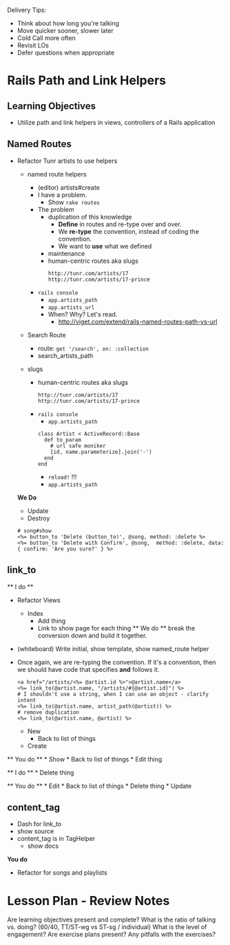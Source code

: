 Delivery Tips:

* Think about how long you're talking
* Move quicker sooner, slower later
* Cold Call more often
* Revisit LOs
* Defer questions when appropriate

# Rails Path and Link Helpers

## Learning Objectives

* Utilize path and link helpers in views, controllers of a Rails application

## Named Routes

* Refactor Tunr artists to use helpers
  * named route helpers
    * (editor) artists#create
    * I have a problem.
      * Show `rake routes`
    * The problem
      * duplication of this knowledge
        * **Define** in routes and re-type over and over.
        * We **re-type** the convention, instead of coding the convention.
        * We want to **use** what we defined
      * maintenance
      * human-centric routes aka slugs
        ```
        http://tunr.com/artists/17
        http://tunr.com/artists/17-prince
        ```
    * `rails console`
      * `app.artists_path`
      * `app.artists_url`
      * When?  Why?  Let's read.
        * http://viget.com/extend/rails-named-routes-path-vs-url
  * Search Route
    * route:  `get '/search', on: :collection`
    * search_artists_path

  * slugs
    * human-centric routes aka slugs
      ```
      http://tunr.com/artists/17
      http://tunr.com/artists/17-prince
      ```
    * `rails console`
      * `app.artists_path`
      ```
      class Artist < ActiveRecord::Base
        def to_param
          # url safe moniker
          [id, name.parameterize].join('-')
        end
      end
      ```
      * `reload!` !!!
      * `app.artists_path`


  **We Do**
    * Update
    * Destroy

    ```
    # song#show
    <%= button_to 'Delete (button_to)', @song, method: :delete %>
    <%= button_to 'Delete with Confirm', @song,  method: :delete, data: { confirm: 'Are you sure?' } %>
    ```

## link_to

** I do **
  * Refactor Views
    * Index
      * Add thing
      * Link to show page for each thing
** We do ** break the conversion down and build it together.
  * (whiteboard) Write initial, show template, show named_route helper
  * Once again, we are re-typing the convention.  If it's a convention, then we should have code that specifies **and** follows it.
      ```
      <a href="/artists/<%= @artist.id %>">@artist.name</a>
      <%= link_to(@artist.name, "/artists/#{@artist.id}") %>
      # I shouldn't use a string, when I can use an object - clarify intent
      <%= link_to(@artist.name, artist_path(@artist)) %>
      # remove duplication
      <%= link_to(@artist.name, @artist) %>
      ```


    * New
      * Back to list of things
    * Create

** You do **
    * Show
      * Back to list of things
      * Edit thing

** I do **
      * Delete thing

** You do **
    * Edit
      * Back to list of things
      * Delete thing
    * Update


## content_tag
  * Dash for link_to
  * show source
  * content_tag is in TagHelper
    * show docs

**You do**

* Refactor for songs and playlists

# Lesson Plan - Review Notes

Are learning objectives present and complete?
What is the ratio of talking vs. doing? (60/40, TT/ST-wg vs ST-sg / individual)
What is the level of engagement?
Are exercise plans present?
Any pitfalls with the exercises?
